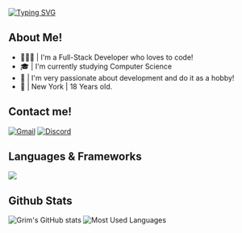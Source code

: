 [![Typing SVG](https://readme-typing-svg.demolab.com?font=Fira+Code&weight=500&pause=1000&width=435&lines=Welcome+To+My+Github+%F0%9F%99%8B%E2%80%8D%E2%99%82%EF%B8%8F;Full-Stack+Developer+%F0%9F%A7%91%E2%80%8D%F0%9F%92%BB)](https://git.io/typing-svg)

## About Me!

- 👨🏽‍💻 | I'm a Full-Stack Developer who loves to code! 
- 🎓 | I'm currently studying Computer Science
- 💖 | I'm very passionate about development and do it as a hobby!
- 🗽 | New York | 18 Years old.

## Contact me!
<p align = "left">
	<a href="mailto:hike.meadow580@eagereverest.com"><img src="https://files.catbox.moe/yt28hb.svg" alt = "Gmail"></a>
    <a href = "https://lookup.guru/342828797650927626"><img src = "https://files.catbox.moe/623ls3.svg" alt = "Discord"></a>
</p>


## Languages & Frameworks

<p align="left">
  <a href="https://skillicons.dev">
    <img src="https://skillicons.dev/icons?i=py,lua,js,ts,nodejs,mysql,mongodb,svelte,react,html,css,tailwind,vue,discordjs,jquery">
  </a>
</p>

## Github Stats

![Grim's GitHub stats](https://github-readme-stats.vercel.app/api?username=grim-03&show_icons=true&theme=transparent)
![Most Used Languages](https://github-readme-stats.vercel.app/api/top-langs/?username=grim-03)
